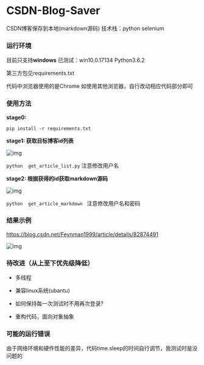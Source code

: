 # CSDN-Blog-Saver
CSDN博客保存到本地(markdown源码) 技术栈：python  selenium





### 运行环境

目前只支持**windows**            已测试：win10.0.17134   Python3.6.2

第三方包见requirements.txt

代码中浏览器使用的是Chrome     如使用其他浏览器，自行改动相应代码部分即可





### 使用方法

**stage0:**

`pip install -r requirements.txt`



**stage1: 获取目标博客id列表**

![img](https://s2.ax1x.com/2019/02/24/k4vxNq.png)

`python  get_article_list.py`   注意修改用户名



**stage2: 根据获得的id获取markdown源码**

![img](https://s2.ax1x.com/2019/02/24/k4xKgO.png)

`python  get_article_markdown `     注意修改用户名和密码





### 结果示例

https://blog.csdn.net/Feynman1999/article/details/82874491



![img](https://s2.ax1x.com/2019/02/24/k4xgP0.png)





### 待改进（从上至下优先级降低）

* 多线程
* 兼容linux系统(ubantu)

* 如何保持每一次测试时不用再次登录?

* 重构代码，面向对象抽象





### 可能的运行错误

由于网络环境和硬件性能的差异，代码time.sleep的时间自行调节，我测试时是没问题的
